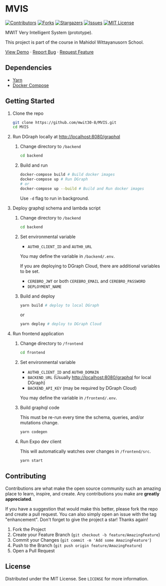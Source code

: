 # MVIS

[![Contributors][contributors-shield]][contributors-url]
[![Forks][forks-shield]][forks-url]
[![Stargazers][stars-shield]][stars-url]
[![Issues][issues-shield]][issues-url]
[![MIT License][license-shield]][license-url]

MWIT Very Intelligent System (prototype).

This project is part of the course in Mahidol Wittayanusorn School.

[View Demo](https://mwit30-8.github.io/MVIS/)
·
[Report Bug](https://github.com/mwit30-8/MVIS/issues)
·
[Request Feature](https://github.com/mwit30-8/MVIS/issues)

## Dependencies

- [Yarn](https://yarnpkg.com/)
- [Docker Compose](https://docs.docker.com/compose/)

## Getting Started

1. Clone the repo

   ```sh
   git clone https://github.com/mwit30-8/MVIS.git
   cd MVIS
   ```

2. Run DGraph locally at <http://localhost:8080/graphql>

   1. Change directory to `/backend`

      ```sh
      cd backend
      ```

   2. Build and run

      ```sh
      docker-compose build # Build docker images
      docker-compose up # Run DGraph
      # or
      docker-compose up --build # Build and Run docker images
      ```

      Use `-d` flag to run in background.

3. Deploy graphql schema and lambda script

   1. Change directory to `/backend`

      ```sh
      cd backend
      ```

   2. Set environmental variable

      - `AUTH0_CLIENT_ID` and `AUTH0_URL`

      You may define the variable in `/backend/.env`.

      If you are deploying to DGraph Cloud, there are additional variables to be set.

      - `CEREBRO_JWT` or both `CEREBRO_EMAIL` and `CEREBRO_PASSWORD`
      - `DEPLOYMENT_NAME`

   3. Build and deploy

      ```sh
      yarn build # deploy to local DGraph
      ```

      or

      ```sh
      yarn deploy # deploy to DGraph Cloud
      ```

4. Run frontend application

   1. Change directory to `/frontend`

      ```sh
      cd frontend
      ```

   2. Set environmental variable

      - `AUTH0_CLIENT_ID` and `AUTH0_DOMAIN`
      - `BACKEND_URL` (Usually <http://localhost:8080/graphql> for local DGraph)
      - `BACKEND_API_KEY` (may be required by DGraph Cloud)

      You may define the variable in `/frontend/.env`.

   3. Build graphql code

      This must be re-run every time the schema, queries, and/or mutations change.

      ```sh
      yarn codegen
      ```

   4. Run Expo dev client

      This will automatically watches over changes in `/frontend/src`.

      ```sh
      yarn start
      ```

## Contributing

Contributions are what make the open source community such an amazing place to learn, inspire, and create. Any contributions you make are **greatly appreciated**.

If you have a suggestion that would make this better, please fork the repo and create a pull request. You can also simply open an issue with the tag "enhancement".
Don't forget to give the project a star! Thanks again!

1. Fork the Project
2. Create your Feature Branch (`git checkout -b feature/AmazingFeature`)
3. Commit your Changes (`git commit -m 'Add some AmazingFeature'`)
4. Push to the Branch (`git push origin feature/AmazingFeature`)
5. Open a Pull Request

## License

Distributed under the MIT License. See `LICENSE` for more information.

[contributors-shield]: https://img.shields.io/github/contributors/mwit30-8/MVIS.svg?style=for-the-badge
[contributors-url]: https://github.com/mwit30-8/MVIS/graphs/contributors
[forks-shield]: https://img.shields.io/github/forks/mwit30-8/MVIS.svg?style=for-the-badge
[forks-url]: https://github.com/mwit30-8/MVIS/network/members
[stars-shield]: https://img.shields.io/github/stars/mwit30-8/MVIS.svg?style=for-the-badge
[stars-url]: https://github.com/mwit30-8/MVIS/stargazers
[issues-shield]: https://img.shields.io/github/issues/mwit30-8/MVIS.svg?style=for-the-badge
[issues-url]: https://github.com/mwit30-8/MVIS/issues
[license-shield]: https://img.shields.io/github/license/mwit30-8/MVIS.svg?style=for-the-badge
[license-url]: https://github.com/mwit30-8/MVIS/blob/develop/LICENSE
